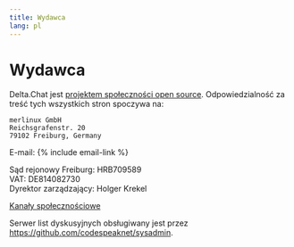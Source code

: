 ```yaml
---
title: Wydawca
lang: pl
---
```


# Wydawca

Delta.Chat jest [projektem społeczności open source](https://github.com/deltachat). Odpowiedzialność za treść tych wszystkich stron spoczywa na:

    merlinux GmbH
    Reichsgrafenstr. 20
    79102 Freiburg, Germany

E-mail: {% include email-link %}

Sąd rejonowy Freiburg: HRB709589  
VAT: DE814082730  
Dyrektor zarządzający: Holger Krekel

[Kanały społecznościowe](contribute)

Serwer list dyskusyjnych obsługiwany jest przez <https://github.com/codespeaknet/sysadmin>.
